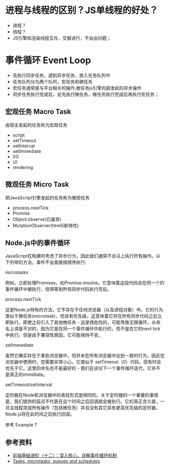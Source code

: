 # 进程与线程的区别？JS单线程的好处？
- 进程？
- 线程？
- JS引擎和渲染线程互斥，交替进行，不会出问题；

# 事件循环 Event Loop
- 先执行同步任务，遇到异步任务，放入任务队列中
- 任务队列分为两个队列，宏任务和微任务
- 宏任务通常是与平台相关的操作,微任务js引擎内部发起的异步操作
- 同步任务执行完成后，会先执行微任务，微任务执行完成后再执行宏任务；

## 宏观任务 Macro Task
由宿主发起的任务称为宏观任务
- script
- setTimeout
- setInterval
- setImmediate
- I/O
- UI
- rendering

## 微观任务 Micro Task
把JavaScript引擎发起的任务称为微观任务
- process.nextTick
- Promise
- Object.observe(已废弃)
- MutationObserver(html5新特性)

## Node.js中的事件循环
JavaScript在构建时考虑了异步行为，因此我们通常不会马上执行所有操作。以下列举的方法，事件不会直接按顺序执行:

microtasks

例如，立即处理Promises，如Promise.resolve。它意味着这段代码会在同一个的事件循环中被执行，但得等到所有同步代码执行完后。

process.nextTick

这是Node.js特有的方法，它不存在于任何浏览器（以及进程对象）中。它的行为类似于微任务(microtask)，但具有优先级。这意味着它将在所有同步代码之后立即执行，即使之前引入了其他微任务 - 这是很危险的，可能导致无限循环。从命名上讲是不对的，因为它是在同一个事件循环中执行的，而不是在它的next tick中执行。但是由于兼容性原因，它可能保持不变。

setImmediate

虽然它确实存在于某些浏览器中，但并未在所有浏览器中达到一致的行为，因此在浏览器中使用时，您需要非常小心。它类似于 setTimeout（0）代码，但有时会优先于它。这里的命名也不是最好的 - 我们在谈论下一个事件循环迭代，它并不是真正的immidiate。

setTimeout/setInterval

定时器在Node和浏览器中的表现形式是相同的。关于定时器的一个重要的事情是，我们提供的延迟不代表在这个时间之后回调就会被执行。它的真正含义是，一旦主线程完成所有操作（包括微任务）并且没有其它具有更高优先级的定时器，Node.js将在此时间之后执行回调。

参考 Example 7

## 参考资料
- [前端基础进阶（十二）：深入核心，详解事件循环机制](https://www.jianshu.com/p/12b9f73c5a4f)
- [Tasks, microtasks, queues and schedules](https://jakearchibald.com/2015/tasks-microtasks-queues-and-schedules/)